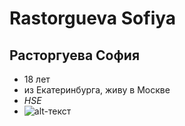 # Rastorgueva Sofiya
## Расторгуева София 

* 18 лет 
* из Екатеринбурга, живу в Москве
* *HSE*
* ![alt-текст](http://example.com/image.jpg "Необязательный титул")
